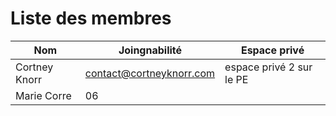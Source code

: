 # Liste des membres 

| Nom | Joingnabilité | Espace privé |
| --- | --- | --- |
| Cortney Knorr | contact@cortneyknorr.com | espace privé 2 sur le PE |
| Marie Corre | 06